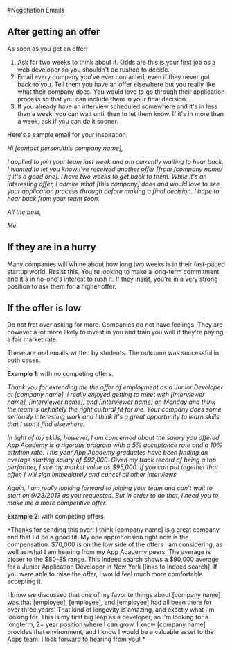 #Negotiation Emails

## After getting an offer

 As soon as you get an offer:    
1. Ask for two weeks to think about it. Odds are this is your first job as a web developer so you shouldn't be rushed to decide.    
2. Email every company you've ever contacted, even if they never got back to you. Tell them you have an offer elsewhere but you really like what their company does. You would love to go through their application process so that you can include them in your final decision.    
3. If you already have an interview scheduled somewhere and it's in less than a week, you can wait until then to let them know. If it's in more than a week, ask if you can do it sooner.    


Here's a sample email for your inspiration.

*Hi [contact person/this company name],*

*I applied to join your team last week and am currently waiting to hear back. I wanted to let you know I've received another offer [from /company name/ if it's a good one]. I have two weeks to get back to them. While it's an interesting offer, I admire what [this company] does and would love to see your application process through before making a final decision. I hope to hear back from your team soon.*


*All the best,*

*Me*


## If they are in a hurry

Many companies will whine about how long two weeks is in their
fast-paced startup world. Resist this. You're looking to make a
long-term commitment and it's in no-one's interest to rush it. If they
insist, you're in a very strong position to ask them for a higher offer.


## If the offer is low

Do not fret over asking for more. Companies do not have feelings. They are however a lot more likely to invest in you and train you well if they're paying a fair market rate.    

These are real emails written by students. The outcome was successful in both cases.    

**Example 1**: with no competing offers.    

*Thank you for extending me the offer of employment as a Junior  Developer at [company name].  I really enjoyed getting to meet with [interviewer name], [interviewer name], and [interviewer name] on Monday and think the team is definitely the right cultural fit for me.  Your company does some seriously interesting work and I think it's a great opportunity to learn skills that I won't find elsewhere.*

*In light of my skills, however, I am concerned about the salary you offered. App Academy is a rigorous program with a 5% acceptance rate and a 10% attrition rate.  This year App Academy graduates have been finding an average starting salary of $92,000. Given my track record of being a top performer, I see my market value as $95,000.  If you can put together that offer, I will sign immediately and cancel all other interviews.*

*Again, I am really looking forward to joining your team and can't wait to start on 9/23/2013 as you requested.  But in order to do that, I need you to make me a more competitive offer.*

**Example 2**: with competing offers.    

*Thanks for sending this over! I think [company name] is a great company, and that I'd be a good fit. My one apprehension right now is the compensation. $70,000 is on the low side of the offers I am considering, as well as what I am hearing from my App Academy peers. The average is closer to the $80-85 range. This Indeed search shows a $90,000 average for a Junior Application Developer in New York [links to Indeed search]. If you were able to raise the offer, I would feel much more comfortable accepting it.

I know we discussed that one of my favorite things about [company name] was that [employee], [employee], and [employee] had all been there for over three years. That kind of longevity is amazing, and exactly what I'm looking for. This is my first big leap as a developer, so I'm looking for a longterm, 2+ year position where I can grow. I know [company name] provides that environment, and I know I would be a valuable asset to the Apps team. I look forward to hearing from you! *


